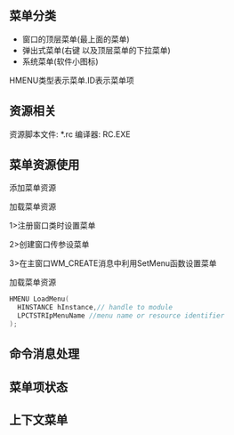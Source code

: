 ## 菜单分类

- 窗口的顶层菜单(最上面的菜单)
- 弹出式菜单(右键 以及顶层菜单的下拉菜单)
- 系统菜单(软件小图标)

HMENU类型表示菜单.ID表示菜单项

## 资源相关

资源脚本文件: *.rc
编译器: RC.EXE

## 菜单资源使用

添加菜单资源

加载菜单资源

1>注册窗口类时设置菜单

2>创建窗口传参设菜单

3>在主窗口WM_CREATE消息中利用SetMenu函数设置菜单

加载菜单资源

```cpp
HMENU LoadMenu(
  HINSTANCE hInstance,// handle to module
  LPCTSTRIpMenuName //menu name or resource identifier
);
```

## 命令消息处理

## 菜单项状态

## 上下文菜单
